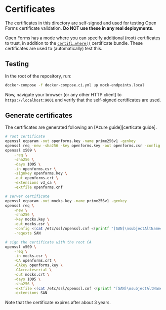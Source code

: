 # Certificates

The certificates in this directory are self-signed and used for testing Open Forms certificate
validation. **Do NOT use these in any real deployments.**

Open Forms has a mode where you can specify additional (root) certificates to trust, in addition to
the [`certifi.where()`][certifi] certificate bundle. These certificates are used to (automatically)
test this.

## Testing

In the root of the repository, run:

```bash
docker-compose -f docker-compose.ci.yml up mock-endpoints.local
```

Now, navigate your browser (or any other HTTP client) to `https://localhost:9001` and verify that
the self-signed certificates are used.

## Generate certificates

The certificates are generated following an [Azure guide][certicate guide].

```bash
# root certificate
openssl ecparam -out openforms.key -name prime256v1 -genkey
openssl req -new -sha256 -key openforms.key -out openforms.csr -config openforms.cnf
openssl x509 \
    -req \
    -sha256 \
    -days 1095 \
    -in openforms.csr \
    -signkey openforms.key \
    -out openforms.crt \
    -extensions v3_ca \
    -extfile openforms.cnf

# server certificate
openssl ecparam -out mocks.key -name prime256v1 -genkey
openssl req \
    -new \
    -sha256 \
    -key mocks.key \
    -out mocks.csr \
    -config <(cat /etc/ssl/openssl.cnf <(printf "[SAN]\nsubjectAltName=DNS:localhost")) \
    -reqexts SAN

# sign the certificate with the root CA
openssl x509 \
    -req \
    -in mocks.csr \
    -CA openforms.crt \
    -CAkey openforms.key \
    -CAcreateserial \
    -out mocks.crt \
    -days 1095 \
    -sha256 \
    -extfile <(cat /etc/ssl/openssl.cnf <(printf "[SAN]\nsubjectAltName=DNS:localhost")) \
    -extensions SAN
```

Note that the certificate expires after about 3 years.

[certifi]: https://pypi.org/project/certifi/
[certificate guide]:
  https://docs.microsoft.com/en-us/azure/application-gateway/self-signed-certificates
